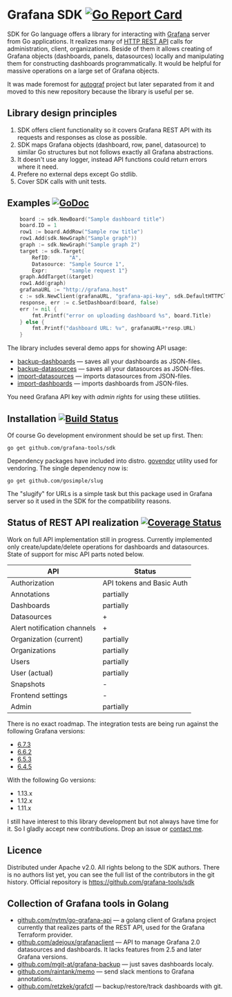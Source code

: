 <!--*- mode:markdown -*-->

# Grafana SDK [![Go Report Card](https://goreportcard.com/badge/github.com/grafana-tools/sdk)](https://goreportcard.com/report/github.com/grafana-tools/sdk)

SDK for Go language offers a library for interacting with
[Grafana](http://grafana.org) server from Go applications.  It
realizes many of
[HTTP REST API](https://grafana.com/docs/grafana/latest/http_api/) calls for
administration, client, organizations. Beside of them it allows
creating of Grafana objects (dashboards, panels, datasources) locally
and manipulating them for constructing dashboards programmatically.
It would be helpful for massive operations on a large set of
Grafana objects.

It was made foremost for
[autograf](https://github.com/grafana-tools/autograf) project but
later separated from it and moved to this new repository because the
library is useful per se.

## Library design principles

1. SDK offers client functionality so it covers Grafana REST API with
   its requests and responses as close as possible.
1. SDK maps Grafana objects (dashboard, row, panel, datasource) to
   similar Go structures but not follows exactly all Grafana
   abstractions.
1. It doesn't use any logger, instead API functions could return errors
   where it need.
1. Prefere no external deps except Go stdlib.
1. Cover SDK calls with unit tests.

## Examples [![GoDoc](https://godoc.org/github.com/grafana-tools/sdk?status.svg)](https://godoc.org/github.com/grafana-tools/sdk)

```go
	board := sdk.NewBoard("Sample dashboard title")
	board.ID = 1
	row1 := board.AddRow("Sample row title")
	row1.Add(sdk.NewGraph("Sample graph"))
	graph := sdk.NewGraph("Sample graph 2")
	target := sdk.Target{
		RefID:      "A",
		Datasource: "Sample Source 1",
		Expr:       "sample request 1"}
	graph.AddTarget(&target)
	row1.Add(graph)
	grafanaURL := "http://grafana.host"
	c := sdk.NewClient(grafanaURL, "grafana-api-key", sdk.DefaultHTTPClient)
	response, err := c.SetDashboard(board, false)
	err != nil {
		fmt.Printf("error on uploading dashboard %s", board.Title)
	} else {
		fmt.Printf("dashboard URL: %v", grafanaURL+*resp.URL)
	}
```

The library includes several demo apps for showing API usage:

* [backup-dashboards](cmd/backup-dashboards) — saves all your dashboards as JSON-files.
* [backup-datasources](cmd/backup-datasources) — saves all your datasources as JSON-files.
* [import-datasources](cmd/import-datasources) — imports datasources from JSON-files.
* [import-dashboards](cmd/import-dashboards) — imports dashboards from JSON-files.

You need Grafana API key with _admin rights_ for using these utilities.

## Installation [![Build Status](https://travis-ci.org/grafana-tools/sdk.svg?branch=master)](https://travis-ci.org/grafana-tools/sdk)

Of course Go development environment should be set up first. Then:

	go get github.com/grafana-tools/sdk

Dependency packages have included into
distro. [govendor](https://github.com/kardianos/govendor) utility used
for vendoring.  The single dependency now is:

	go get github.com/gosimple/slug

The "slugify" for URLs is a simple task but this package used in
Grafana server so it used in the SDK for the compatibility reasons.

## Status of REST API realization [![Coverage Status](https://coveralls.io/repos/github/grafana-tools/sdk/badge.svg?branch=master)](https://coveralls.io/github/grafana-tools/sdk?branch=master)

Work on full API implementation still in progress. Currently
implemented only create/update/delete operations for dashboards and
datasources. State of support for misc API parts noted below.

| API                         | Status                    |
|-----------------------------|---------------------------|
| Authorization               | API tokens and Basic Auth |
| Annotations                 | partially                 |
| Dashboards                  | partially                 |
| Datasources                 | +                         |
| Alert notification channels | +                         |
| Organization (current)      | partially                 |
| Organizations               | partially                 |
| Users                       | partially                 |
| User (actual)               | partially                 |
| Snapshots                   | -                         |
| Frontend settings           | -                         |
| Admin                       | partially                 |

There is no exact roadmap.  The integration tests are being run against the
following Grafana versions:

* [6.7.3](./travis.yml)
* [6.6.2](/.travis.yml)
* [6.5.3](/.travis.yml)
* [6.4.5](/.travis.yml)

With the following Go versions:

* 1.13.x
* 1.12.x
* 1.11.x

I still have interest to this library development but not always have
time for it. So I gladly accept new contributions. Drop an issue or
[contact me](grafov@gmail.com).

## Licence

Distributed under Apache v2.0. All rights belong to the SDK
authors. There is no authors list yet, you can see the full list of
the contributors in the git history. Official repository is
https://github.com/grafana-tools/sdk

## Collection of Grafana tools in Golang

* [github.com/nytm/go-grafana-api](https://github.com/nytm/go-grafana-api) — a golang client of Grafana project currently that realizes parts of the REST API, used for the Grafana Terraform provider.
* [github.com/adejoux/grafanaclient](https://github.com/adejoux/grafanaclient) — API to manage Grafana 2.0 datasources and dashboards. It lacks features from 2.5 and later Grafana versions.
* [github.com/mgit-at/grafana-backup](https://github.com/mgit-at/grafana-backup) — just saves dashboards localy.
* [github.com/raintank/memo](https://github.com/raintank/memo) — send slack mentions to Grafana annotations.
* [github.com/retzkek/grafctl](https://github.com/retzkek/grafctl) — backup/restore/track dashboards with git.
